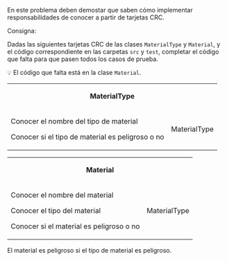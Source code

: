 En este problema deben demostar que saben cómo implementar responsabilidades de conocer a partir de tarjetas CRC.

Consigna:

Dadas las siguientes tarjetas CRC de las clases `MaterialType` y `Material`, y el código correspondiente en las carpetas `src` y `test`, completar el código que falta para que pasen todos los casos de prueba.

💡 El código que falta está en la clase `Material`.

<table id="card">
    <tr>
        <td align="center" colspan="2">
            <p><b>MaterialType</b></p>
        </td>
    </tr>
    <tr>
        <td>
            <p>Conocer el nombre del tipo de material</p>
            <p>Conocer si el tipo de material es peligroso o no</p>
        </td>
        <td>
            <p>MaterialType</p>
        </td>
    </tr>
</table>


<table id="card">
    <tr>
        <td align="center" colspan="2">
            <p><b>Material</b></p>
        </td>
    </tr>
    <tr>
        <td>
            <p>Conocer el nombre del material</p>
            <p>Conocer el tipo del material</p>
            <p>Conocer si el material es peligroso o no</p>
        </td>
        <td>
            <p>MaterialType</p>
        </td>
    </tr>
</table>

El material es peligroso si el tipo de material es peligroso.

